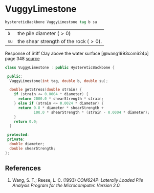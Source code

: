 # VuggyLimestone

```tcl
hystereticBackbone VuggyLimestone tag b su
```

|   |  |
|----|----------------------------------|
| `b`  | the pile diameter ($>0$)
| `su` | the shear strength of the rock ($> 0$). |


Response of Stiff Clay above the water surface [@wang1993com624p]
page 348
[source](https://ntrl.ntis.gov/NTRL/dashboard/searchResults/titleDetail/PB94108305.xhtml)

```cpp
class VuggyLimestone : public HystereticBackbone {

 public:
  VuggyLimestone(int tag, double b, double su);

  double getStress(double strain) {
    if (strain <= 0.0004 * diameter) {
      return 2000.0 * shearStrength * strain;
    } else if (strain <= 0.0024 * diameter) {
      return 0.8 * diameter * shearStrength +
             100.0 * shearStrength * (strain - 0.0004 * diameter);
    }
    return 0.0;
  }

 protected:
 private:
  double diameter;
  double shearStrength;
};
```

## References

1. Wang, S. T.; Reese, L. C. (1993) *COM624P: Laterally Loaded Pile Analysis Program for the Microcomputer. Version 2.0.*


